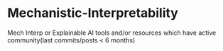 # Mechanistic-Interpretability
Mech Interp or Explainable AI tools and/or resources which have active community(last commits/posts &lt; 6 months) 
